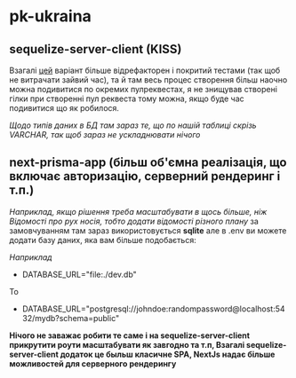 # pk-ukraina

## sequelize-server-client (KISS)

Взагалі [цей](https://github.com/maxmax/pk-ukraina/tree/main/sequelize-server-client) варіант більше відрефакторен і покритий тестами (так щоб не витрачати зайвий час), та й там весь процес створення більш наочно можна подивитися по окремих пулреквестах, я не знищував створені гілки при створенні пул реквеста тому можна, якщо буде час подивитися що як робилося.

*Щодо типів даних в БД там зараз те, що по нашій таблиці скрізь VARCHAR, так щоб зараз не ускладнювати нічого*
 
## next-prisma-app (більш об'ємна реалізація, що включає авторизацію, серверний рендеринг і т.п.)
*Наприклад, якщо рішення треба масштабувати в щось більше, ніж Відомості про рух носія, тобто додати відомості різного плану*
за замовчуванням там зараз використовується **sqlite** але в .env ви можете додати базу даних, яка вам більше подобається:

*Наприклад*

- DATABASE_URL="file:./dev.db"

To

- DATABASE_URL="postgresql://johndoe:randompassword@localhost:5432/mydb?schema=public"

**Нічого не заважає робити те саме і на sequelize-server-client прикрутити роути масштабувати як завгодно та т.п, Взагалі sequelize-server-client додаток це быльш класичне SPA, NextJs надає більше можливостей для серверного рендерингу**
